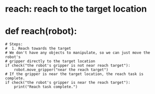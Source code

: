# reach: reach to the target location
# def reach(robot):
    # Steps:
    #  1. Reach towards the target
    # We don't have any objects to manipulate, so we can just move the robot's
    # gripper directly to the target location
    if check("the robot's gripper is not near reach target"):
        robot.move_gripper("near the reach target")
    # If the gripper is near the target location, the reach task is complete.
    if check("the robot's gripper is near the reach target"):
        print("Reach task complete.")